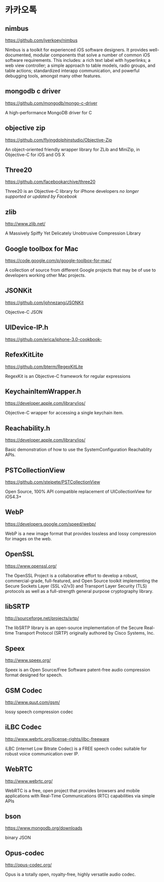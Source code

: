 # 카카오톡


## nimbus

https://github.com/jverkoey/nimbus

Nimbus is a toolkit for experienced iOS software designers. It provides well-documented, modular components that solve a number of common iOS software requirements. This includes: a rich text label with hyperlinks; a web view controller; a simple approach to table models, radio groups, and table actions; standardized interapp communication, and powerful debugging tools, amongst many other features.


## mongodb c driver

https://github.com/mongodb/mongo-c-driver

A high-performance MongoDB driver for C


## objective zip

https://github.com/flyingdolphinstudio/Objective-Zip

An object-oriented friendly wrapper library for ZLib and MiniZip, in Objective-C for iOS and OS X


## Three20

https://github.com/facebookarchive/three20

Three20 is an Objective-C library for iPhone developers
*no longer supported or updated by Facebook*


## zlib

http://www.zlib.net/

A Massively Spiffy Yet Delicately Unobtrusive Compression Library


## Google toolbox for Mac

https://code.google.com/p/google-toolbox-for-mac/

A collection of source from different Google projects that may be of use to developers working other Mac projects. 


## JSONKit

https://github.com/johnezang/JSONKit

Objective-C JSON


## UIDevice-IP.h

https://github.com/erica/iphone-3.0-cookbook-


## RefexKitLite

https://github.com/bterm/RegexKitLite

RegexKit is an Objective-C framework for regular expressions


## KeychainItemWrapper.h

https://developer.apple.com/library/ios/

Objective-C wrapper for accessing a single keychain item.


## Reachability.h

https://developer.apple.com/library/ios/

Basic demonstration of how to use the SystemConfiguration Reachablity APIs.


## PSTCollectionView

https://github.com/steipete/PSTCollectionView

Open Source, 100% API compatible replacement of UICollectionView for iOS4.3+


## WebP

https://developers.google.com/speed/webp/

WebP is a new image format that provides lossless and lossy compression for images on the web.


## OpenSSL

https://www.openssl.org/

The OpenSSL Project is a collaborative effort to develop a robust, commercial-grade, full-featured, and Open Source toolkit implementing the Secure Sockets Layer (SSL v2/v3) and Transport Layer Security (TLS) protocols as well as a full-strength general purpose cryptography library.


## libSRTP

http://sourceforge.net/projects/srtp/

The libSRTP library is an open-source implementation of the Secure Real-time Transport Protocol (SRTP) originally authored by Cisco Systems, Inc.


## Speex

http://www.speex.org/

Speex is an Open Source/Free Software patent-free audio compression format designed for speech.


## GSM Codec

http://www.quut.com/gsm/

lossy speech compression codec


## iLBC Codec

http://www.webrtc.org/license-rights/ilbc-freeware

iLBC (internet Low Bitrate Codec) is a FREE speech codec suitable for robust voice communication over IP. 


## WebRTC

http://www.webrtc.org/

WebRTC is a free, open project that provides browsers and mobile applications with Real-Time Communications (RTC) capabilities via simple APIs


## bson

https://www.mongodb.org/downloads

binary JSON


## Opus-codec

http://opus-codec.org/

Opus is a totally open, royalty-free, highly versatile audio codec.
